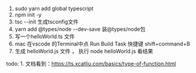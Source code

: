 1. sudo yarn add global typescript
2. npm init -y
3. tsc --init 生成tsconfig文件
4. yarn add @types/node --dev-save  装@types/node包
5. 写一个helloWorld.ts 文件
6. mac 在vscode 的Terminal中点 Run Build Task 快捷键 shift+command+B
7. 生成 helloWorld.js 文件 ， 执行 node helloWorld.js 看结果

todo:
    1. 文档看到：https://ts.xcatliu.com/basics/type-of-function.html 
